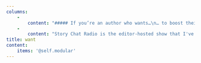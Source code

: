 ```yaml
---
columns:
    -
        content: "##### If you’re an author who wants…\n… to boost their writing and engage readers \n\n… a deeper understanding of tropes and how they function in stories  \n\n… to know when and how to subvert tropes—and when not to  \n\n… all of this to finally “click”\n\n##### then Trope Weekend is made for you!\n"
    -
        content: "Story Chat Radio is the editor-hosted show that I've been looking for. Writing advice can often be too daunting to retain, but Carly and Jeni's approach makes learning about writing techniques very easy. Movies offer a place of reference where the techniques are clear to see. Then, Jeni and Carly's humor and high level of expertise make their explanations easy to follow. The topics they cover are broad but they pick apart each facet of the subject, offering a ton of wisdom and actionable steps to master the technique. It's a perfect mix of fun and knowledgeable advice.\n\n**_- Tiffany Lewis**\n\nStory Chat Radio is an excellent podcast for authors wanting to better understand writing craft. Each month, editors Jeni and Carly use movies to break down different aspects of storytelling into easily understandable nuggets that authors can apply to their own writing. They have a great dynamic and make learning interesting and fun. With their depth and breadth of knowledge from their extensive experience as editors, you are sure to learn something with each listen. Bonus points if you watch the movie before you listen!\n\n**_- Jennifer Kinzler_**\n"
title: want
content:
    items: '@self.modular'
---
```


